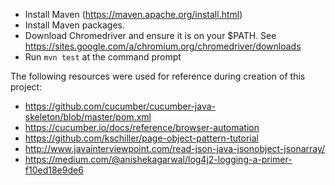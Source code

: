 * Install Maven (https://maven.apache.org/install.html)
* Install Maven packages.
* Download Chromedriver and ensure it is on your $PATH.  See https://sites.google.com/a/chromium.org/chromedriver/downloads
* Run `mvn test` at the command prompt

The following resources were used for reference during creation of this project: 
* https://github.com/cucumber/cucumber-java-skeleton/blob/master/pom.xml
* https://cucumber.io/docs/reference/browser-automation
* https://github.com/kschiller/page-object-pattern-tutorial
* http://www.javainterviewpoint.com/read-json-java-jsonobject-jsonarray/
* https://medium.com/@anishekagarwal/log4j2-logging-a-primer-f10ed18e9de6